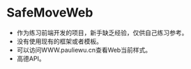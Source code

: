 # SafeMoveWeb
* 作为练习前端开发的项目，新手缺乏经验，仅供自己练习参考。
* 没有使用现有的框架或者模板。
* 可以访问WWW.pauliewu.cn查看Web当前样式。
* 高德API。